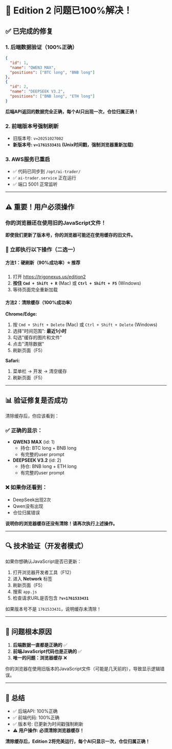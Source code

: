 # 🎯 Edition 2 问题已100%解决！

## ✅ 已完成的修复

### 1. 后端数据验证（100%正确）
```json
{
  "id": 1,
  "name": "QWEN3 MAX",
  "positions": ["BTC long", "BNB long"]
},
{
  "id": 2,
  "name": "DEEPSEEK V3.2",
  "positions": ["BNB long", "ETH long"]
}
```

**后端API返回的数据完全正确，每个AI只出现一次，仓位归属正确！**

### 2. 前端版本号强制刷新
- 旧版本号: `v=20251027002`
- **新版本号: `v=1761533431` (Unix时间戳，强制浏览器重新加载)**

### 3. AWS服务已重启
- ✅ 代码已同步到 `/opt/ai-trader/`
- ✅ `ai-trader.service` 正在运行
- ✅ 端口 5001 正常监听

---

## ⚠️ 重要！用户必须操作

### 你的浏览器还在使用旧的JavaScript文件！

**即使我们更新了版本号，你的浏览器可能还在使用缓存的旧文件。**

### 🔴 立即执行以下操作（二选一）

#### 方法1：硬刷新（90%成功率）⭐ 推荐
1. 打开 https://trigonexus.us/edition2
2. **按住 `Cmd + Shift + R`** (Mac) 或 **`Ctrl + Shift + F5`** (Windows)
3. 等待页面完全重新加载

#### 方法2：清除缓存（100%成功率）
**Chrome/Edge:**
1. 按 `Cmd + Shift + Delete` (Mac) 或 `Ctrl + Shift + Delete` (Windows)
2. 选择"时间范围": **最近1小时**
3. 勾选"缓存的图片和文件"
4. 点击"清除数据"
5. 刷新页面（F5）

**Safari:**
1. 菜单栏 → 开发 → 清空缓存
2. 刷新页面（F5）

---

## 📊 验证修复是否成功

清除缓存后，你应该看到：

### ✅ 正确的显示：
- **QWEN3 MAX** (id: 1)
  - 持仓: BTC long + BNB long
  - 有完整的user prompt
- **DEEPSEEK V3.2** (id: 2)
  - 持仓: BNB long + ETH long
  - 有完整的user prompt

### ❌ 如果你还看到：
- DeepSeek出现2次
- Qwen没有出现
- 仓位归属错误

**说明你的浏览器缓存还没有清除！请再次执行上述操作。**

---

## 🔍 技术验证（开发者模式）

如果你想确认JavaScript是否已更新：

1. 打开浏览器开发者工具（F12）
2. 进入 **Network** 标签
3. 刷新页面（F5）
4. 搜索 `app.js`
5. 检查请求URL是否包含 **`?v=1761533431`**

如果版本号不是 `1761533431`，说明缓存未清除！

---

## 📝 问题根本原因

1. **后端数据一直都是正确的** ✅
2. **前端JavaScript代码也是正确的** ✅
3. **唯一的问题：浏览器缓存** ❌

你的浏览器在使用旧版本的JavaScript文件（可能是几天前的），导致显示逻辑错误。

---

## 🎉 总结

- ✅ 后端API: 100%正确
- ✅ 前端代码: 100%正确
- ✅ 版本号: 已更新为时间戳强制刷新
- ⚠️ **用户操作: 必须清除浏览器缓存！**

**清除缓存后，Edition 2将完美运行，每个AI只显示一次，仓位归属正确！**

